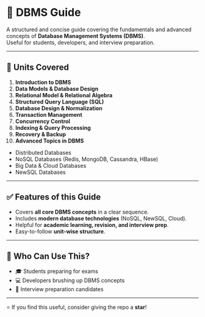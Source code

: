 # 📘 DBMS Guide

A structured and concise guide covering the fundamentals and advanced concepts of **Database Management Systems (DBMS)**.  
Useful for students, developers, and interview preparation.

---

## 📂 Units Covered

1. **Introduction to DBMS**  
2. **Data Models & Database Design**  
3. **Relational Model & Relational Algebra**  
4. **Structured Query Language (SQL)**  
5. **Database Design & Normalization**  
6. **Transaction Management**  
7. **Concurrency Control**  
8. **Indexing & Query Processing**  
9. **Recovery & Backup**  
10. **Advanced Topics in DBMS**  
   - Distributed Databases  
   - NoSQL Databases (Redis, MongoDB, Cassandra, HBase)  
   - Big Data & Cloud Databases  
   - NewSQL Databases  

---

## ✅ Features of this Guide
- Covers **all core DBMS concepts** in a clear sequence.  
- Includes **modern database technologies** (NoSQL, NewSQL, Cloud).  
- Helpful for **academic learning, revision, and interview prep**.  
- Easy-to-follow **unit-wise structure**.  

---

## 📌 Who Can Use This?
- 🎓 Students preparing for exams  
- 💻 Developers brushing up DBMS concepts  
- 📝 Interview preparation candidates  

---

⭐ If you find this useful, consider giving the repo a **star**!

